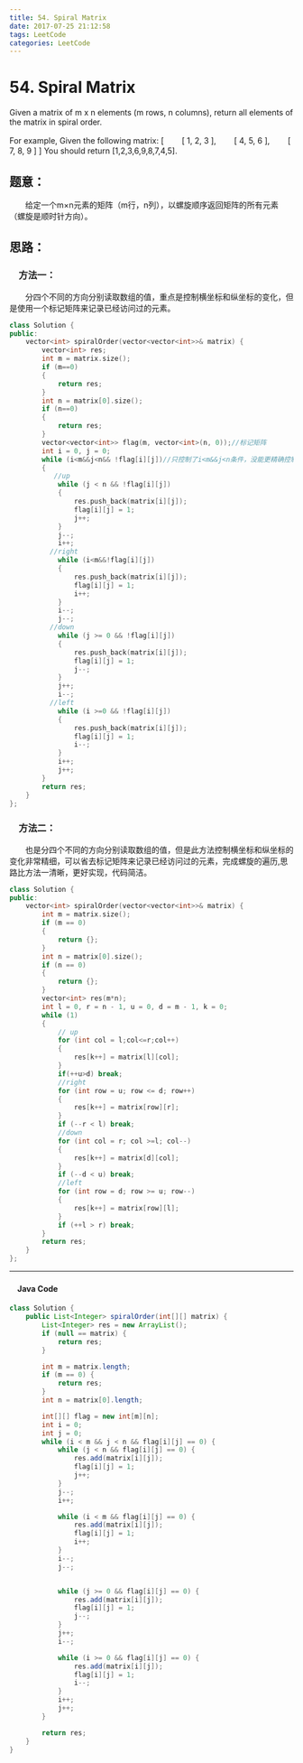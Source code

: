 ```yaml
---
title: 54. Spiral Matrix
date: 2017-07-25 21:12:58
tags: LeetCode
categories: LeetCode
---
```


# 54. Spiral Matrix

Given a matrix of m x n elements (m rows, n columns), return all elements of the matrix in spiral order.

For example,
Given the following matrix:
[
　　[ 1, 2, 3 ],
　　[ 4, 5, 6 ],
　　[ 7, 8, 9 ]
]
You should return [1,2,3,6,9,8,7,4,5].

<!--more-->

## 题意：

　　给定一个m×n元素的矩阵（m行，n列），以螺旋顺序返回矩阵的所有元素（螺旋是顺时针方向）。

## 思路：

### 　方法一：

　　分四个不同的方向分别读取数组的值，重点是控制横坐标和纵坐标的变化，但是使用一个标记矩阵来记录已经访问过的元素。

```c++
class Solution {
public:
	vector<int> spiralOrder(vector<vector<int>>& matrix) {
		vector<int> res;
		int m = matrix.size();
		if (m==0)
		{
			return res;
		}
		int n = matrix[0].size();
		if (n==0)
		{
			return res;
		}
		vector<vector<int>> flag(m, vector<int>(n, 0));//标记矩阵
		int i = 0, j = 0;
		while (i<m&&j<n&& !flag[i][j])//只控制了i<m&&j<n条件，没能更精确控制行列坐标，所以借助标记数组标记已经访问过的元素，防止出错
		{
           //up
			while (j < n && !flag[i][j])
			{
				res.push_back(matrix[i][j]);
				flag[i][j] = 1;
				j++;
			}
			j--;
			i++;
          //right
			while (i<m&&!flag[i][j])
			{
				res.push_back(matrix[i][j]);
				flag[i][j] = 1;
				i++;
			}
			i--;
			j--;
          //down
			while (j >= 0 && !flag[i][j])
			{
				res.push_back(matrix[i][j]);
				flag[i][j] = 1;
				j--;
			}
			j++;
			i--;
          //left
			while (i >=0 && !flag[i][j])
			{
				res.push_back(matrix[i][j]);
				flag[i][j] = 1;
				i--;
			}
			i++;
			j++;
		}
		return res;
	}
};
```

### 　方法二：

　　也是分四个不同的方向分别读取数组的值，但是此方法控制横坐标和纵坐标的变化非常精细，可以省去标记矩阵来记录已经访问过的元素，完成螺旋的遍历,思路比方法一清晰，更好实现，代码简洁。

```c++
class Solution {
public:
	vector<int> spiralOrder(vector<vector<int>>& matrix) {
		int m = matrix.size();
		if (m == 0)
		{
			return {};
		}
		int n = matrix[0].size();
		if (n == 0)
		{
			return {};
		}
		vector<int> res(m*n);
		int l = 0, r = n - 1, u = 0, d = m - 1, k = 0;
		while (1)
		{
			// up
			for (int col = l;col<=r;col++)
			{
				res[k++] = matrix[l][col];
			}
			if(++u>d) break;
			//right
			for (int row = u; row <= d; row++)
			{
				res[k++] = matrix[row][r];
			}
			if (--r < l) break;
			//down
			for (int col = r; col >=l; col--)
			{
				res[k++] = matrix[d][col];
			}
			if (--d < u) break;
			//left
			for (int row = d; row >= u; row--)
			{
				res[k++] = matrix[row][l];
			}
			if (++l > r) break;
		}
		return res;
	}
};
```


---------------------------------------------------
#### 　Java Code
```Java
class Solution {
    public List<Integer> spiralOrder(int[][] matrix) {
        List<Integer> res = new ArrayList();
        if (null == matrix) {
            return res;
        }

        int m = matrix.length;
        if (m == 0) {
            return res;
        }
        int n = matrix[0].length;

        int[][] flag = new int[m][n];
        int i = 0;
        int j = 0;
        while (i < m && j < n && flag[i][j] == 0) {
            while (j < n && flag[i][j] == 0) {
                res.add(matrix[i][j]);
                flag[i][j] = 1;
                j++;
            }
            j--;
            i++;

            while (i < m && flag[i][j] == 0) {
                res.add(matrix[i][j]);
                flag[i][j] = 1;
                i++;
            }
            i--;
            j--;


            while (j >= 0 && flag[i][j] == 0) {
                res.add(matrix[i][j]);
                flag[i][j] = 1;
                j--;
            }
            j++;
            i--;

            while (i >= 0 && flag[i][j] == 0) {
                res.add(matrix[i][j]);
                flag[i][j] = 1;
                i--;
            }
            i++;
            j++;
        }

        return res;
    }
}
```
